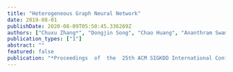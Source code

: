 ```yaml
---
title: "Heterogeneous Graph Neural Network"
date: 2019-08-01
publishDate: 2020-08-09T05:50:45.336269Z
authors: ["Chuxu Zhang*", "Dongjin Song", "Chao Huang", "Ananthram Swami", "Nitesh V. Chawla"]
publication_types: ["1"]
abstract: ""
featured: false
publication: "*Proceedings  of  the  25th ACM SIGKDD International Conference on Knowledge Discovery and Data Mining (KDD)*"
---
```


